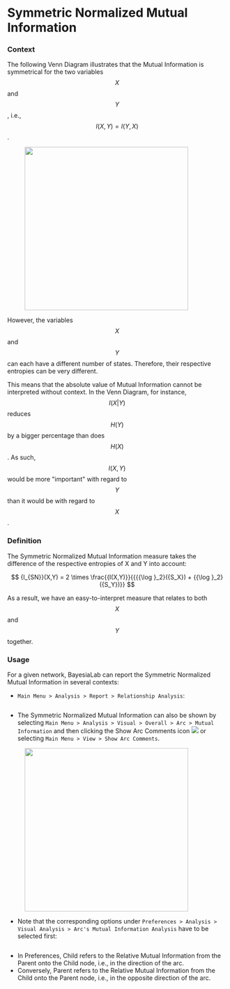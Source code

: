 # Symmetric Normalized Mutual Information

### Context <a href="#h2__1212884521" id="h2__1212884521"></a>

The following Venn Diagram illustrates that the Mutual Information is symmetrical for the two variables $$X$$ and $$Y$$, i.e., $$I(X,Y)=I(Y,X)$$.

<figure><img src="https://res.cloudinary.com/dvr3obmlj/image/upload/v1690816003/MutualInformationVennDiagram_mgzpes.svg" alt="" width="375"><figcaption></figcaption></figure>

However, the variables $$X$$ and $$Y$$can each have a different number of states. Therefore, their respective entropies can be very different.

This means that the absolute value of Mutual Information cannot be interpreted without context. In the Venn Diagram, for instance, $$I(X|Y)$$ reduces $$H(Y)$$ by a bigger percentage than does $$H(X)$$. As such, $$I(X,Y)$$ would be more "important" with regard to $$Y$$ than it would be with regard to $$X$$.

### Definition <a href="#h2__634660619" id="h2__634660619"></a>

The Symmetric Normalized Mutual Information measure takes the difference of the respective entropies of X and Y into account:

$$
{I_{SN}}(X,Y) = 2 \times \frac{{I(X,Y)}}{{{{\log }_2}({S_X}) + {{\log }_2}({S_Y})}}
$$

As a result, we have an easy-to-interpret measure that relates to both $$X$$ and $$Y$$ together.

### Usage <a href="#h2_519852009" id="h2_519852009"></a>

For a given network, BayesiaLab can report the Symmetric Normalized Mutual Information in several contexts:

* `Main Menu > Analysis > Report > Relationship Analysis`:

<figure><img src="https://bayesia.clickhelp.co/resources/Storage/bayesialab/Information-Theory/Mutual-Information/Symmetric-Normalized-Mutual-Information/RelationshipAnalysisReportSNMI.png" alt=""><figcaption></figcaption></figure>

* The Symmetric Normalized Mutual Information can also be shown by selecting `Main Menu > Analysis > Visual > Overall > Arc > Mutual Information` and then clicking the Show Arc Comments icon ![](https://res.cloudinary.com/dvr3obmlj/image/upload/v1686184178/BayesiaLab\_Icons/arc-comment\_rkga6a.svg) or selecting `Main Menu > View > Show Arc Comments`.

<figure><img src="https://res.cloudinary.com/dvr3obmlj/image/upload/v1690816429/VisitAsiaArcSymmetricMutualInformation_qiwqjw.svg" alt="" width="375"><figcaption></figcaption></figure>

* Note that the corresponding options under `Preferences > Analysis > Visual Analysis > Arc's Mutual Information Analysis` have to be selected first:

<figure><img src="https://res.cloudinary.com/dvr3obmlj/image/upload/v1690813804/PreferencesMutualInformation_sqrlhf.svg" alt=""><figcaption></figcaption></figure>

* In Preferences, Child refers to the Relative Mutual Information from the Parent onto the Child node, i.e., in the direction of the arc.
* Conversely, Parent refers to the Relative Mutual Information from the Child onto the Parent node, i.e., in the opposite direction of the arc.
